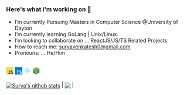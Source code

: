### Here's what i'm working on 👋
- I’m currently Pursuing Masters in Computer Science @University of Dayton
- I’m currently learning GoLang | Unix/Linux.
- I’m looking to collaborate on ... ReactJS/JS/TS Related Projects
- How to reach me: suryavenkatesh0@gmail.com
- Pronouns: ... He/Him
<br/>
<code><img height="20" alt="javascript" src="https://raw.githubusercontent.com/github/explore/80688e429a7d4ef2fca1e82350fe8e3517d3494d/topics/javascript/javascript.png"></code>
<code><img height="20" alt="typescript" src="https://raw.githubusercontent.com/github/explore/80688e429a7d4ef2fca1e82350fe8e3517d3494d/topics/typescript/typescript.png"></code>
<code><img height="20" alt="react" src="https://raw.githubusercontent.com/github/explore/80688e429a7d4ef2fca1e82350fe8e3517d3494d/topics/react/react.png"></code>
<code><img height="20" alt="nodejs" src="https://raw.githubusercontent.com/github/explore/80688e429a7d4ef2fca1e82350fe8e3517d3494d/topics/nodejs/nodejs.png"></code>    

<br/>
<br/>
<a href="https://github.com/anuraghazra/github-readme-stats"><img align="center" src="https://github-readme-stats.vercel.app/api?username=surya1337gkrm&show_icons=true&include_all_commits=true&theme=buefy&hide_border=true" alt="Surya's github stats" /></a> | <a href="https://github.com/anuraghazra/github-readme-stats"><img align="center" src="https://github-readme-stats.vercel.app/api/top-langs/?username=surya1337gkrm&layout=compact&theme=buefy&hide_border=true" /></a> |



